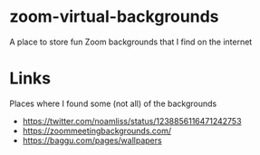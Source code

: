 # zoom-virtual-backgrounds

A place to store fun Zoom backgrounds that I find on the internet


# Links

Places where I found some (not all) of the backgrounds
* https://twitter.com/noamliss/status/1238856116471242753
* https://zoommeetingbackgrounds.com/
* https://baggu.com/pages/wallpapers
